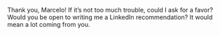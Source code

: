 Thank you, Marcelo! If it’s not too much trouble, could I ask for a favor? Would you be open to writing me a LinkedIn recommendation? It would mean a lot coming from you.



